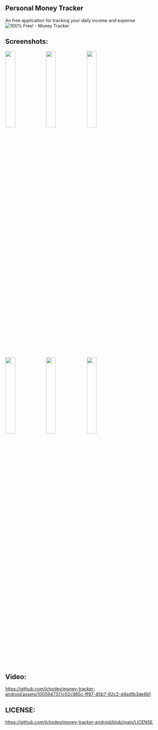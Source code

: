 ## Personal Money Tracker
An free application for tracking your daily income and expense 
![100% Free! - Money Tracker](https://github.com/jchodev/money-tracker-android/assets/100594737/b1aef61c-d83c-478d-8fe3-798386d0cb15)

## Screenshots:
<img src="https://github.com/jchodev/money-tracker-android/assets/100594737/7adf2fcc-55f8-4e8f-a41b-b296d185285d" width=25% height=25%>
<img src="https://github.com/jchodev/money-tracker-android/assets/100594737/82ff672e-c7f1-4962-a9b1-7040814b7928" width=25% height=25%>
<img src="https://github.com/jchodev/money-tracker-android/assets/100594737/e7155d8e-43e7-43b5-aac0-5736ae2c878c" width=25% height=25%>
<img src="https://github.com/jchodev/money-tracker-android/assets/100594737/b05bf5f7-3793-4529-af72-ae531ad3688d" width=25% height=25%>
<img src="https://github.com/jchodev/money-tracker-android/assets/100594737/8fe34db5-a2b8-4f4f-bbff-ebb5eaac8bfb" width=25% height=25%>
<img src="https://github.com/jchodev/money-tracker-android/assets/100594737/01d86410-4df6-4230-bb6c-660fce2f6a3f" width=25% height=25%>


## Video:
https://github.com/jchodev/money-tracker-android/assets/100594737/c02c985c-ff97-45b7-92c2-d4edfb3de6b1

## LICENSE:
https://github.com/jchodev/money-tracker-android/blob/main/LICENSE
